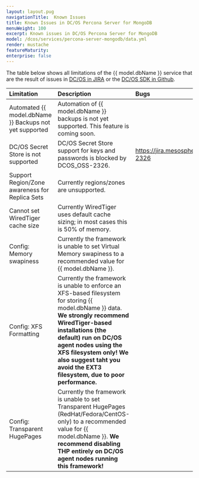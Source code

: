 ```yaml
---
layout: layout.pug
navigationTitle:  Known Issues
title: Known Issues in DC/OS Percona Server for MongoDB
menuWeight: 100
excerpt: Known issues in DC/OS Percona Server for MongoDB
model: /dcos/services/percona-server-mongodb/data.yml
render: mustache
featureMaturity:
enterprise: false
---
```


The table below shows all limitations of the {{ model.dbName }} service that are the result of issues in [DC/OS in JIRA](https://jira.mesosphere.com/browse/DCOS_OSS/issues) or the [DC/OS SDK in Github](https://github.com/mesosphere/dcos-commons).

| Limitation                                                                    | Description                                                                                                                                                                                                                                                                             | Bugs                                                                                                                              |
|:------------------------------------------------------------------------------|:----------------------------------------------------------------------------------------------------------------------------------------------------------------------------------------------------------------------------------------------------------------------------------------|:----------------------------------------------------------------------------------------------------------------------------------|
| Automated {{ model.dbName }} Backups not yet supported                                  | Automation of {{ model.dbName }} backups is not yet supported. This feature is coming soon. | |
| DC/OS Secret Store is not supported | DC/OS Secret Store support for keys and passwords is blocked by DCOS_OSS-2326. | https://jira.mesosphere.com/browse/DCOS_OSS-2326 |
| Support Region/Zone awareness for Replica Sets | Currently regions/zones are unsupported. | |
| Cannot set WiredTiger cache size | Currently WiredTiger uses default cache sizing; in most cases this is 50% of memory. | |
| Config: Memory swapiness | Currently the framework is unable to set Virtual Memory swapiness to a recommended value for {{ model.dbName }}. | |
| Config: XFS Formatting | Currently the framework is unable to enforce an XFS-based filesystem for storing {{ model.dbName }} data. **We strongly recommend WiredTiger-based installations (the default) run on DC/OS agent nodes using the XFS filesystem only! We also suggest taht you avoid the EXT3 filesystem, due to poor performance.** | |
| Config: Transparent HugePages | Currently the framework is unable to set Transparent HugePages (RedHat/Fedora/CentOS-only) to a recommended value for {{ model.dbName }}. **We recommend disabling THP entirely on DC/OS agent nodes running this framework!** | |
